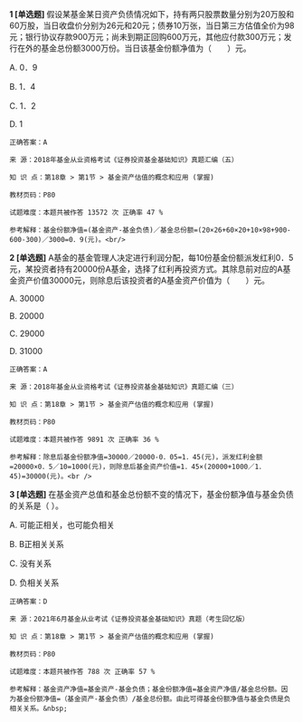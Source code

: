 **1 [单选题]** 假设某基金某日资产负债情况如下，持有两只股票数量分别为20万股和60万股，当日收盘价分别为26元和20元；债券10万张，当日第三方估值全价为98元；银行协议存款900万元；尚未到期正回购600万元，其他应付款300万元；发行在外的基金总份额3000万份。当日该基金份额净值为（　　）元。

A. 0．9

B. 1．4

C. 1．2

D. 1<br/>

```
正确答案：A

来 源：2018年基金从业资格考试《证券投资基金基础知识》真题汇编（五）

知 识 点：第18章 > 第1节 > 基金资产估值的概念和应用 (掌握)

教材页码：P80

试题难度：本题共被作答 13572 次 正确率 47 %

参考解释：基金份额净值=(基金资产-基金负债)／基金总份额=(20×26+60×20+10×98+900-600-300)／3000=0．9(元)。<br/>
```


**2 [单选题]** A基金的基金管理人决定进行利润分配，每10份基金份额派发红利0．5元，某投资者持有20000份A基金，选择了红利再投资方式。其除息前对应的A基金资产价值30000元，则除息后该投资者的A基金资产价值为（&emsp;&emsp;）元。

A. 30000

B. 20000

C. 29000

D. 31000

```
正确答案：A

来 源：2018年基金从业资格考试《证券投资基金基础知识》真题汇编（三）

知 识 点：第18章 > 第1节 > 基金资产估值的概念和应用 (掌握)

教材页码：P80

试题难度：本题共被作答 9891 次 正确率 36 %

参考解释：除息后基金份额净值=30000／20000-0．05=1．45(元)，派发红利金额=20000×0．5／10=1000(元)，则除息后基金资产价值=1．45×(20000+1000／1．45)=30000(元)。<br />
```


**3 [单选题]** 在基金资产总值和基金总份额不变的情况下，基金份额净值与基金负债的关系是（ ）。

A. 可能正相关，也可能负相关

B. B正相关关系

C. 没有关系

D. 负相关关系

```
正确答案：D

来 源：2021年6月基金从业考试《证券投资基金基础知识》真题（考生回忆版）

知 识 点：第18章 > 第1节 > 基金资产估值的概念和应用 (掌握)

教材页码：P80

试题难度：本题共被作答 788 次 正确率 57 %

参考解释：基金资产净值=基金资产-基金负债；基金份额净值=基金资产净值/基金总份额。因为基金份额净值=（基金资产-基金负债）/基金总份额。由此可得基金份额净值与基金负债是负相关关系。&nbsp;
```

